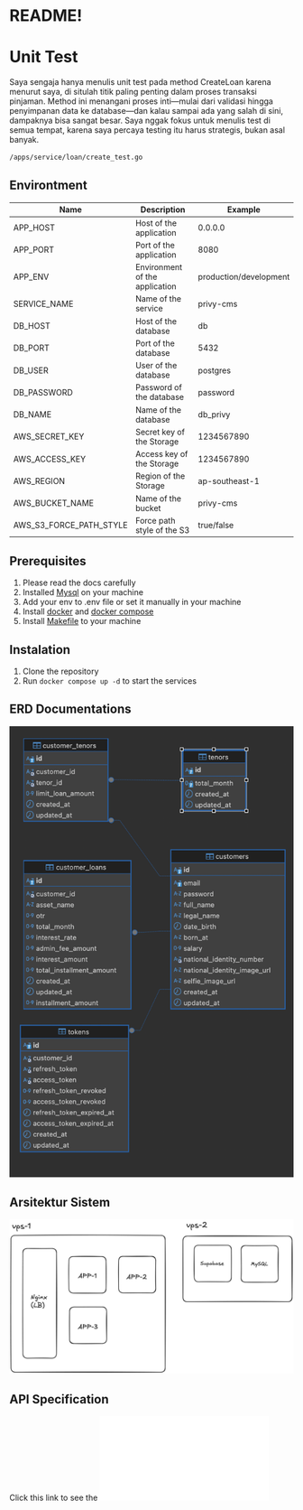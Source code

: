 # README!

# Unit Test
Saya sengaja hanya menulis unit test pada method CreateLoan karena menurut saya, di situlah titik paling penting dalam proses transaksi pinjaman. Method ini menangani proses inti—mulai dari validasi hingga penyimpanan data ke database—dan kalau sampai ada yang salah di sini, dampaknya bisa sangat besar. Saya nggak fokus untuk menulis test di semua tempat, karena saya percaya testing itu harus strategis, bukan asal banyak.
```bash
/apps/service/loan/create_test.go
```

## Environtment
| Name | Description | Example |
| --- | --- | --- |
| APP_HOST | Host of the application | 0.0.0.0 |
| APP_PORT | Port of the application | 8080 |
| APP_ENV | Environment of the application | production/development |
| SERVICE_NAME | Name of the service | privy-cms |
| DB_HOST | Host of the database | db |
| DB_PORT | Port of the database | 5432 |
| DB_USER | User of the database | postgres |
| DB_PASSWORD | Password of the database | password |
| DB_NAME | Name of the database | db_privy |
| AWS_SECRET_KEY | Secret key of the Storage | 1234567890 |
| AWS_ACCESS_KEY | Access key of the Storage | 1234567890 |
| AWS_REGION | Region of the Storage | ap-southeast-1 |
| AWS_BUCKET_NAME | Name of the bucket | privy-cms |
| AWS_S3_FORCE_PATH_STYLE | Force path style of the S3 | true/false |

## Prerequisites
1. Please read the docs carefully
2. Installed [Mysql](https://www.mysql.com/downloads/) on your machine
3. Add your env to .env file or set it manually in your machine
4. Install [docker](https://docs.docker.com/get-started/introduction/) and [docker compose](https://docs.docker.com/compose/install/)
5. Install [Makefile](https://www.gnu.org/software/make/manual/make.html) to your machine

## Instalation
1. Clone the repository
2. Run `docker compose up -d` to start the services


## ERD Documentations
![ERD Picture](/assets/erd.png)

## Arsitektur Sistem
![Arsistektur Sistem](/assets/arsitektur.png)

## API Specification
Click this link to see the ![Swagger](/assets/study-case.openapi.json)
